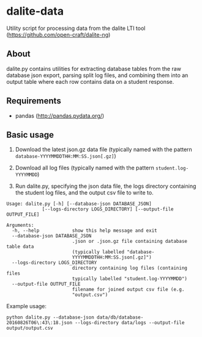 # dalite-data
Utility script for processing data from the dalite LTI tool (https://github.com/open-craft/dalite-ng)

## About
dalite.py contains utilities for extracting database tables from the raw database json export, parsing split log files, and combining them into an output table where each row contains data on a student response.

## Requirements
* pandas (http://pandas.pydata.org/)

## Basic usage

1. Download the latest json.gz data file (typically named with the pattern `database-YYYYMMDDTHH:MM:SS.json[.gz]`)

2. Download all log files (typically named with the pattern `student.log-YYYYMMDD`)

3. Run dalite.py, specifying the json data file, the logs directory containing the student log files, and the output csv file to write to.

```
Usage: dalite.py [-h] [--database-json DATABASE_JSON]
             [--logs-directory LOGS_DIRECTORY] [--output-file OUTPUT_FILE]

Arguments:
  -h, --help            show this help message and exit
  --database-json DATABASE_JSON
                        .json or .json.gz file containing database table data
                        (typically labelled "database-
                        YYYYMMDDTHH:MM:SS.json[.gz]")
  --logs-directory LOGS_DIRECTORY
                        directory containing log files (containing files
                        typically labelled "student.log-YYYYMMDD")
  --output-file OUTPUT_FILE
                        filename for joined output csv file (e.g.
                        "output.csv")
```

Example usage:
```
python dalite.py --database-json data/db/database-20160826T06\:43\:18.json --logs-directory data/logs --output-file output/output.csv
```